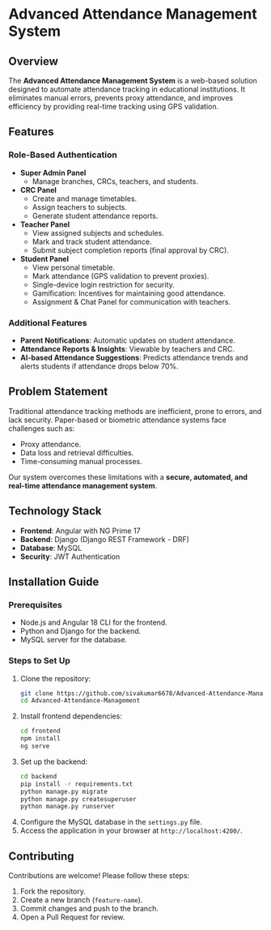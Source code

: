 # Advanced Attendance Management System

## Overview
The **Advanced Attendance Management System** is a web-based solution designed to automate attendance tracking in educational institutions. It eliminates manual errors, prevents proxy attendance, and improves efficiency by providing real-time tracking using GPS validation.

## Features
### Role-Based Authentication
- **Super Admin Panel**
  - Manage branches, CRCs, teachers, and students.
- **CRC Panel**
  - Create and manage timetables.
  - Assign teachers to subjects.
  - Generate student attendance reports.
- **Teacher Panel**
  - View assigned subjects and schedules.
  - Mark and track student attendance.
  - Submit subject completion reports (final approval by CRC).
- **Student Panel**
  - View personal timetable.
  - Mark attendance (GPS validation to prevent proxies).
  - Single-device login restriction for security.
  - Gamification: Incentives for maintaining good attendance.
  - Assignment & Chat Panel for communication with teachers.

### Additional Features
- **Parent Notifications**: Automatic updates on student attendance.
- **Attendance Reports & Insights**: Viewable by teachers and CRC.
- **AI-based Attendance Suggestions**: Predicts attendance trends and alerts students if attendance drops below 70%.

## Problem Statement
Traditional attendance tracking methods are inefficient, prone to errors, and lack security. Paper-based or biometric attendance systems face challenges such as:
- Proxy attendance.
- Data loss and retrieval difficulties.
- Time-consuming manual processes.

Our system overcomes these limitations with a **secure, automated, and real-time attendance management system**.

## Technology Stack
- **Frontend**: Angular with NG Prime 17
- **Backend**: Django (Django REST Framework - DRF)
- **Database**: MySQL
- **Security**: JWT Authentication


## Installation Guide
### Prerequisites
- Node.js and Angular 18 CLI for the frontend.
- Python and Django for the backend.
- MySQL server for the database.

### Steps to Set Up
1. Clone the repository:
   ```sh
   git clone https://github.com/sivakumar6678/Advanced-Attendance-Management.git
   cd Advanced-Attendance-Management
   ```
2. Install frontend dependencies:
   ```sh
   cd frontend
   npm install
   ng serve
   ```
3. Set up the backend:
   ```sh
   cd backend
   pip install -r requirements.txt
   python manage.py migrate
   python manage.py createsuperuser
   python manage.py runserver
   ```
4. Configure the MySQL database in the `settings.py` file.
5. Access the application in your browser at `http://localhost:4200/`.


## Contributing
Contributions are welcome! Please follow these steps:
1. Fork the repository.
2. Create a new branch (`feature-name`).
3. Commit changes and push to the branch.
4. Open a Pull Request for review.



